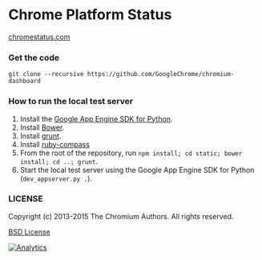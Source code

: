 Chrome Platform Status
==================

[chromestatus.com](http://chromestatus.com/)

### Get the code

    git clone --recursive https://github.com/GoogleChrome/chromium-dashboard

### How to run the local test server

1. Install the [Google App Engine SDK for Python](https://developers.google.com/appengine/downloads#Google_App_Engine_SDK_for_Python).
1. Install [Bower](http://bower.io/).
1. Install [grunt](http://gruntjs.com/getting-started).
1. Install [ruby-compass](http://compass-style.org/install/)
1. From the root of the repository, run `npm install; cd static; bower install; cd ..; grunt`.
1. Start the local test server using the Google App Engine SDK for Python
   (`dev_appserver.py .`).

### LICENSE

Copyright (c) 2013-2015 The Chromium Authors. All rights reserved.

[BSD License](http://src.chromium.org/viewvc/chrome/trunk/src/LICENSE)


[![Analytics](https://ga-beacon.appspot.com/UA-39048143-2/GoogleChrome/chromium-dashboard/README)](https://github.com/igrigorik/ga-beacon)
